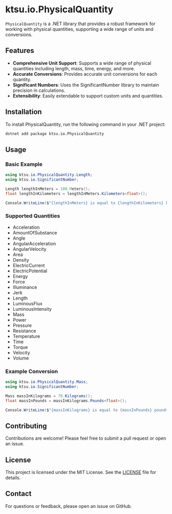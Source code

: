 # ktsu.io.PhysicalQuantity

`PhysicalQuantity` is a .NET library that provides a robust framework for working with physical quantities, supporting a wide range of units and conversions.

## Features

- **Comprehensive Unit Support**: Supports a wide range of physical quantities including length, mass, time, energy, and more.
- **Accurate Conversions**: Provides accurate unit conversions for each quantity.
- **Significant Numbers**: Uses the SignificantNumber library to maintain precision in calculations.
- **Extensibility**: Easily extendable to support custom units and quantities.

## Installation

To install PhysicalQuantity, run the following command in your .NET project:

```bash
dotnet add package ktsu.io.PhysicalQuantity
```

## Usage

### Basic Example

```csharp
using ktsu.io.PhysicalQuantity.Length;
using ktsu.io.SignificantNumber;

Length lengthInMeters = 100.Meters();
float lengthInKilometers = lengthInMeters.Kilometers<float>();

Console.WriteLine($"{lengthInMeters} is equal to {lengthInKilometers} kilometers");
```

### Supported Quantities

- Acceleration
- AmountOfSubstance
- Angle
- AngularAcceleration
- AngularVelocity
- Area
- Density
- ElectricCurrent
- ElectricPotential
- Energy
- Force
- Illuminance
- Jerk
- Length
- LuminousFlux
- LuminousIntensity
- Mass
- Power
- Pressure
- Resistance
- Temperature
- Time
- Torque
- Velocity
- Volume

### Example Conversion

```csharp
using ktsu.io.PhysicalQuantity.Mass;
using ktsu.io.SignificantNumber;

Mass massInKilograms = 70.Kilograms();
float massInPounds = massInKilograms.Pounds<float>();

Console.WriteLine($"{massInKilograms} is equal to {massInPounds} pounds");
```

## Contributing

Contributions are welcome! Please feel free to submit a pull request or open an issue.

## License

This project is licensed under the MIT License. See the [LICENSE](LICENSE) file for details.

## Contact

For questions or feedback, please open an issue on GitHub.
